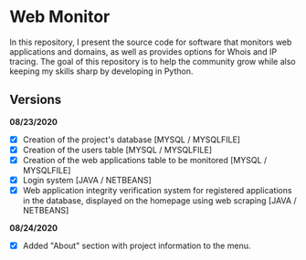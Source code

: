 # Web Monitor

In this repository, I present the source code for software that monitors web applications and domains, as well as provides options for Whois and IP tracing. The goal of this repository is to help the community grow while also keeping my skills sharp by developing in Python.

## Versions

**08/23/2020**

- [x] Creation of the project's database [MYSQL / MYSQLFILE]
- [x] Creation of the users table [MYSQL / MYSQLFILE]
- [x] Creation of the web applications table to be monitored [MYSQL / MYSQLFILE]
- [x] Login system [JAVA / NETBEANS]
- [x] Web application integrity verification system for registered applications in the database, displayed on the homepage using web scraping [JAVA / NETBEANS]

**08/24/2020**

- [x] Added "About" section with project information to the menu.
